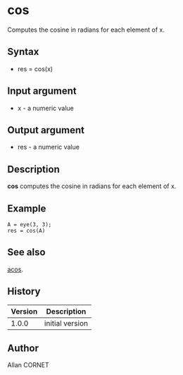

# cos

Computes the cosine in radians for each element of x.

## Syntax

- res = cos(x)

## Input argument

 - x - a numeric value

## Output argument

 - res - a numeric value

## Description

<b>cos</b> computes the cosine in radians for each element of x.

## Example

```Nelson
A = eye(3, 3);
res = cos(A)
```

## See also

[acos](acos.md).
## History

|Version|Description|
|------|------|
|1.0.0|initial version|


## Author

Allan CORNET



